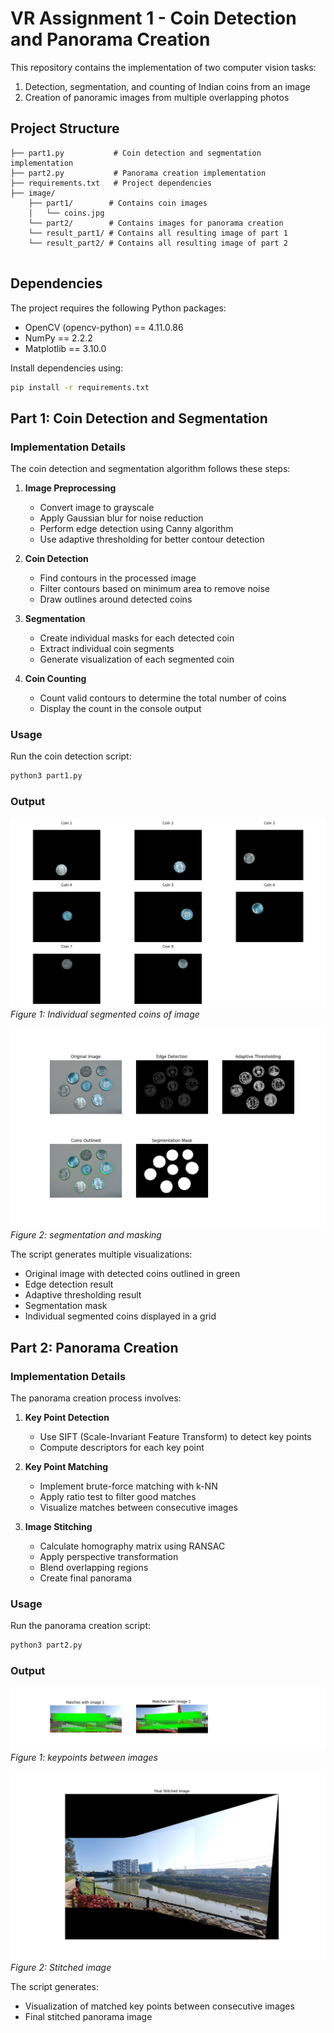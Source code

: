 # VR Assignment 1 - Coin Detection and Panorama Creation

This repository contains the implementation of two computer vision tasks:
1. Detection, segmentation, and counting of Indian coins from an image
2. Creation of panoramic images from multiple overlapping photos

## Project Structure
```
├── part1.py           # Coin detection and segmentation implementation
├── part2.py           # Panorama creation implementation
├── requirements.txt   # Project dependencies
├── image/
    ├── part1/        # Contains coin images
    │   └── coins.jpg
    └── part2/        # Contains images for panorama creation
    └── result_part1/ # Contains all resulting image of part 1
    └── result_part2/ # Contains all resulting image of part 2
    
```

## Dependencies

The project requires the following Python packages:
- OpenCV (opencv-python) == 4.11.0.86
- NumPy == 2.2.2
- Matplotlib == 3.10.0

Install dependencies using:
```bash
pip install -r requirements.txt
```

## Part 1: Coin Detection and Segmentation

### Implementation Details

The coin detection and segmentation algorithm follows these steps:

1. **Image Preprocessing**
   - Convert image to grayscale
   - Apply Gaussian blur for noise reduction
   - Perform edge detection using Canny algorithm
   - Use adaptive thresholding for better contour detection

2. **Coin Detection**
   - Find contours in the processed image
   - Filter contours based on minimum area to remove noise
   - Draw outlines around detected coins

3. **Segmentation**
   - Create individual masks for each detected coin
   - Extract individual coin segments
   - Generate visualization of each segmented coin

4. **Coin Counting**
   - Count valid contours to determine the total number of coins
   - Display the count in the console output

### Usage

Run the coin detection script:
```bash
python3 part1.py
```

### Output

![Coin Detection](./image/result_part1/individual.png)
*Figure 1: Individual segmented coins of image*

![Coin Segmentation](/image/result_part1/segmentation.png)
*Figure 2: segmentation and masking*

The script generates multiple visualizations:
- Original image with detected coins outlined in green
- Edge detection result
- Adaptive thresholding result
- Segmentation mask
- Individual segmented coins displayed in a grid

## Part 2: Panorama Creation

### Implementation Details

The panorama creation process involves:

1. **Key Point Detection**
   - Use SIFT (Scale-Invariant Feature Transform) to detect key points
   - Compute descriptors for each key point

2. **Key Point Matching**
   - Implement brute-force matching with k-NN
   - Apply ratio test to filter good matches
   - Visualize matches between consecutive images

3. **Image Stitching**
   - Calculate homography matrix using RANSAC
   - Apply perspective transformation
   - Blend overlapping regions
   - Create final panorama

### Usage

Run the panorama creation script:
```bash
python3 part2.py
```

### Output

![image key poins](./image/result_part2/keypoints.png)
*Figure 1: keypoints between images*

![image stitching](./image/result_part2/stitched.png)
*Figure 2: Stitched image*

The script generates:
- Visualization of matched key points between consecutive images
- Final stitched panorama image

